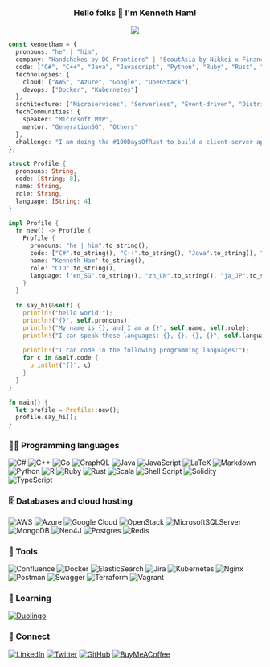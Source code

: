 <h3 align="center">
  Hello folks 👋  I'm Kenneth Ham!
</h3>

<p align="center">
  <img src="https://readme-typing-svg.herokuapp.com?font=fira+code&color=%231F6D90&size=22&center=true&vCenter=true&width=440&height=45&lines=10%2B+years+of+coding+experience;Visionary+Technology+Leader;Always+learning+new+things" />
</p>

```typescript
const kennetham = {
  pronouns: "he" | "him",
  company: "Handshakes by DC Frontiers" | "ScoutAsia by Nikkei x Financial Times" | "treatsure",
  code: ["C#", "C++", "Java", "Javascript", "Python", "Ruby", "Rust", "Scala", "Typescript"],
  technologies: {
    cloud: ["AWS", "Azure", "Google", "OpenStack"],
    devops: ["Docker", "Kubernetes"]
  },
  architecture: ["Microservices", "Serverless", "Event-driven", "Distributed Systems", "Design Patterns"],
  techCommunities: {
    speaker: "Microsoft MVP",
    mentor: "GenerationSG", "Others"
  },
  challenge: "I am doing the #100DaysOfRust to build a client-server application on rust."  
};
```

```rust
struct Profile {
  pronouns: String,
  code: [String; 8],
  name: String,
  role: String,
  language: [String; 4]
}

impl Profile {
  fn new() -> Profile {
    Profile {
      pronouns: "he | him".to_string(),
      code: ["C#".to_string(), "C++".to_string(), "Java".to_string(), "Javascript".to_string(), "Python".to_string(), "Ruby".to_string(), "Rust".to_string(), "Scala".to_string(), "Typescript".to_string()],
      name: "Kenneth Ham".to_string(),
      role: "CTO".to_string(),
      language: ["en_SG".to_string(), "zh_CN".to_string(), "ja_JP".to_string(), "ru_RU".to_string()]
    }
  }
  
  fn say_hi(&self) {
    println!("hello world!");
    println!("{}", self.pronouns);
    println!("My name is {}, and I am a {}", self.name, self.role);
    println!("I can speak these languages: {}, {}, {}, {}", self.language[0], self.language[1], self.language[2], self.language[3]);
    
    println!("I can code in the following programming languages:");
    for c in &self.code {
      println!("{}", c)
    }
  }
}

fn main() {
  let profile = Profile::new();
  profile.say_hi();
}
```

### 👨‍💻 Programming languages
![C#](https://img.shields.io/badge/c%23-%23239120.svg?style=for-the-badge&logo=c-sharp&logoColor=white)
![C++](https://img.shields.io/badge/c++-%2300599C.svg?style=for-the-badge&logo=c%2B%2B&logoColor=white)
![Go](https://img.shields.io/badge/go-%2300ADD8.svg?style=for-the-badge&logo=go&logoColor=white)
![GraphQL](https://img.shields.io/badge/-GraphQL-E10098?style=for-the-badge&logo=graphql&logoColor=white)
![Java](https://img.shields.io/badge/java-%23ED8B00.svg?style=for-the-badge&logo=java&logoColor=white)
![JavaScript](https://img.shields.io/badge/javascript-%23323330.svg?style=for-the-badge&logo=javascript&logoColor=%23F7DF1E)
![LaTeX](https://img.shields.io/badge/latex-%23008080.svg?style=for-the-badge&logo=latex&logoColor=white)
![Markdown](https://img.shields.io/badge/markdown-%23000000.svg?style=for-the-badge&logo=markdown&logoColor=white)
![Python](https://img.shields.io/badge/python-3670A0?style=for-the-badge&logo=python&logoColor=ffdd54)
![R](https://img.shields.io/badge/r-%23276DC3.svg?style=for-the-badge&logo=r&logoColor=white)
![Ruby](https://img.shields.io/badge/ruby-%23CC342D.svg?style=for-the-badge&logo=ruby&logoColor=white)
![Rust](https://img.shields.io/badge/rust-%23000000.svg?style=for-the-badge&logo=rust&logoColor=white)
![Scala](https://img.shields.io/badge/scala-%23DC322F.svg?style=for-the-badge&logo=scala&logoColor=white)
![Shell Script](https://img.shields.io/badge/shell_script-%23121011.svg?style=for-the-badge&logo=gnu-bash&logoColor=white)
![Solidity](https://img.shields.io/badge/Solidity-%23363636.svg?style=for-the-badge&logo=solidity&logoColor=white)
![TypeScript](https://img.shields.io/badge/typescript-%23007ACC.svg?style=for-the-badge&logo=typescript&logoColor=white)

### 🗄️ Databases and cloud hosting
![AWS](https://img.shields.io/badge/AWS-%23FF9900.svg?style=for-the-badge&logo=amazon-aws&logoColor=white)
![Azure](https://img.shields.io/badge/azure-%230072C6.svg?style=for-the-badge&logo=azure-devops&logoColor=white)
![Google Cloud](https://img.shields.io/badge/GoogleCloud-%234285F4.svg?style=for-the-badge&logo=google-cloud&logoColor=white)
![OpenStack](https://img.shields.io/badge/Openstack-%23f01742.svg?style=for-the-badge&logo=openstack&logoColor=white)
![MicrosoftSQLServer](https://img.shields.io/badge/Microsoft%20SQL%20Sever-CC2927?style=for-the-badge&logo=microsoft%20sql%20server&logoColor=white)
![MongoDB](https://img.shields.io/badge/MongoDB-%234ea94b.svg?style=for-the-badge&logo=mongodb&logoColor=white)
![Neo4J](https://img.shields.io/badge/Neo4j-008CC1?style=for-the-badge&logo=neo4j&logoColor=white)
![Postgres](https://img.shields.io/badge/postgres-%23316192.svg?style=for-the-badge&logo=postgresql&logoColor=white)
![Redis](https://img.shields.io/badge/redis-%23DD0031.svg?style=for-the-badge&logo=redis&logoColor=white)

### :gem: Tools
![Confluence](https://img.shields.io/badge/confluence-%23172BF4.svg?style=for-the-badge&logo=confluence&logoColor=white)
![Docker](https://img.shields.io/badge/docker-%230db7ed.svg?style=for-the-badge&logo=docker&logoColor=white)
![ElasticSearch](https://img.shields.io/badge/-ElasticSearch-005571?style=for-the-badge&logo=elasticsearch)
![Jira](https://img.shields.io/badge/jira-%230A0FFF.svg?style=for-the-badge&logo=jira&logoColor=white)
![Kubernetes](https://img.shields.io/badge/kubernetes-%23326ce5.svg?style=for-the-badge&logo=kubernetes&logoColor=white)
![Nginx](https://img.shields.io/badge/nginx-%23009639.svg?style=for-the-badge&logo=nginx&logoColor=white)
![Postman](https://img.shields.io/badge/Postman-FF6C37?style=for-the-badge&logo=postman&logoColor=white)
![Swagger](https://img.shields.io/badge/-Swagger-%23Clojure?style=for-the-badge&logo=swagger&logoColor=white)
![Terraform](https://img.shields.io/badge/terraform-%235835CC.svg?style=for-the-badge&logo=terraform&logoColor=white)
![Vagrant](https://img.shields.io/badge/vagrant-%231563FF.svg?style=for-the-badge&logo=vagrant&logoColor=white)

### :school: Learning
[![Duolingo](https://img.shields.io/badge/Duolingo-%234DC730.svg?style=for-the-badge&logo=Duolingo&logoColor=white)](https://www.duolingo.com/profile/kennetham)

### :beginner: Connect
[![LinkedIn](https://img.shields.io/badge/linkedin-%230077B5.svg?style=for-the-badge&logo=linkedin&logoColor=white)](https://www.linkedin.com/in/kennetham)
[![Twitter](https://img.shields.io/badge/@kennethham-%231DA1F2.svg?style=for-the-badge&logo=Twitter&logoColor=white)](https://twitter.com/kennethham)
[![GitHub](https://img.shields.io/badge/github-%23121011.svg?style=for-the-badge&logo=github&logoColor=white)](https://github.com/kennetham)
[![BuyMeACoffee](https://img.shields.io/badge/Buy%20Me%20a%20Coffee-ffdd00?style=for-the-badge&logo=buy-me-a-coffee&logoColor=black)](https://www.buymeacoffee.com/kennetham)

<!--
**kennetham/kennetham** is a ✨ _special_ ✨ repository because its `README.md` (this file) appears on your GitHub profile.

Here are some ideas to get you started:

- 🔭 I’m currently working on ...
- 🌱 I’m currently learning ...
- 👯 I’m looking to collaborate on ...
- 🤔 I’m looking for help with ...
- 💬 Ask me about ...
- 📫 How to reach me: ...
- 😄 Pronouns: ...
- ⚡ Fun fact: ...
-->
